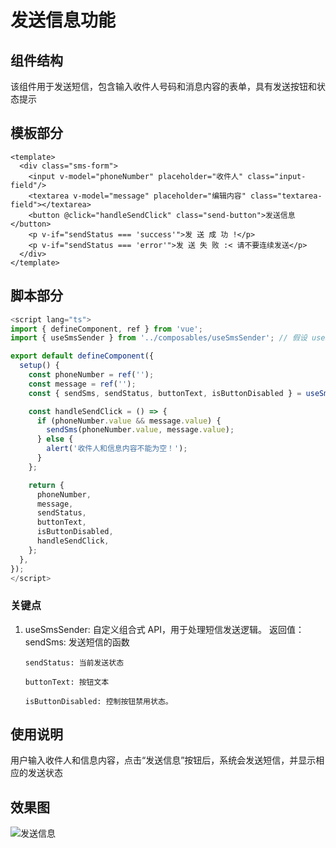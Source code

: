 # 发送信息功能

## 组件结构

该组件用于发送短信，包含输入收件人号码和消息内容的表单，具有发送按钮和状态提示

## 模板部分

```Vue
<template>
  <div class="sms-form">
    <input v-model="phoneNumber" placeholder="收件人" class="input-field"/>
    <textarea v-model="message" placeholder="编辑内容" class="textarea-field"></textarea>
    <button @click="handleSendClick" class="send-button">发送信息</button>
    <p v-if="sendStatus === 'success'">发 送 成 功 !</p>
    <p v-if="sendStatus === 'error'">发 送 失 败 :< 请不要连续发送</p>
  </div>
</template>

```

## 脚本部分

```TypeScript
<script lang="ts">
import { defineComponent, ref } from 'vue';
import { useSmsSender } from '../composables/useSmsSender'; // 假设 useSmsSender 在这个路径下

export default defineComponent({
  setup() {
    const phoneNumber = ref('');
    const message = ref('');
    const { sendSms, sendStatus, buttonText, isButtonDisabled } = useSmsSender(5); // 5秒冷却时间

    const handleSendClick = () => {
      if (phoneNumber.value && message.value) {
        sendSms(phoneNumber.value, message.value);
      } else {
        alert('收件人和信息内容不能为空！');
      }
    };

    return {
      phoneNumber,
      message,
      sendStatus,
      buttonText,
      isButtonDisabled,
      handleSendClick,
    };
  },
});
</script>

```

### 关键点

1.  useSmsSender: 自定义组合式 API，用于处理短信发送逻辑。
    返回值：
    sendSms: 发送短信的函数

        sendStatus: 当前发送状态

        buttonText: 按钮文本

        isButtonDisabled: 控制按钮禁用状态。

## 使用说明

用户输入收件人和信息内容，点击“发送信息”按钮后，系统会发送短信，并显示相应的发送状态

## 效果图

![发送信息](https://my-bucket-wyj.oss-cn-shanghai.aliyuncs.com/images/%E5%8F%91%E9%80%81%E4%BF%A1%E6%81%AF.png "发送信息")
